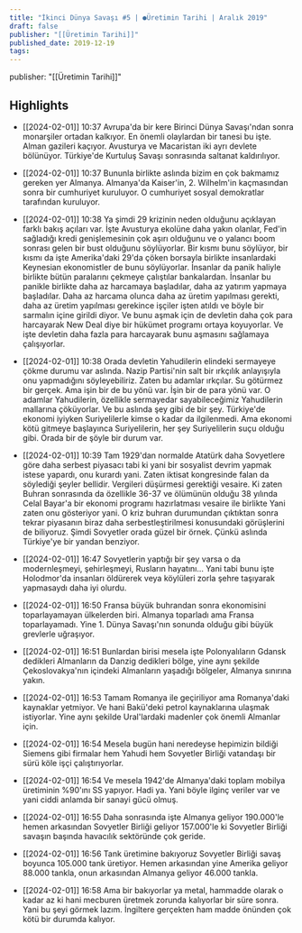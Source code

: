 ```yaml
---
title: "İkinci Dünya Savaşı #5 | ●Üretimin Tarihi | Aralık 2019"
draft: false
publisher: "[[Üretimin Tarihi]]"
published_date: 2019-12-19
tags:
---
```

publisher: "[[Üretimin Tarihi]]"


## Highlights
* [[2024-02-01]] 10:37  Avrupa'da bir kere Birinci Dünya Savaşı'ndan sonra monarşiler ortadan kalkıyor. En önemli olaylardan bir tanesi bu işte. Alman gazileri kaçıyor. Avusturya ve Macaristan iki ayrı devlete bölünüyor. Türkiye'de Kurtuluş Savaşı sonrasında saltanat kaldırılıyor.

* [[2024-02-01]] 10:37  Bununla birlikte aslında bizim en çok bakmamız gereken yer Almanya. Almanya'da Kaiser'in, 2. Wilhelm'in kaçmasından sonra bir cumhuriyet kuruluyor. O cumhuriyet sosyal demokratlar tarafından kuruluyor.

* [[2024-02-01]] 10:38  Ya şimdi 29 krizinin neden olduğunu açıklayan farklı bakış açıları var. İşte Avusturya ekolüne daha yakın olanlar, Fed'in sağladığı kredi genişlemesinin çok aşırı olduğunu ve o yalancı boom sonrası gelen bir bust olduğunu söylüyorlar. Bir kısmı bunu söylüyor, bir kısmı da işte Amerika'daki 29'da çöken borsayla birlikte insanlardaki Keynesian ekonomistler de bunu söylüyorlar. İnsanlar da panik haliyle birlikte bütün paralarını çekmeye çalıştılar bankalardan. İnsanlar bu panikle birlikte daha az harcamaya başladılar, daha az yatırım yapmaya başladılar. Daha az harcama olunca daha az üretim yapılması gerekti, daha az üretim yapılması gerekince işçiler işten atıldı ve böyle bir sarmalın içine girildi diyor. Ve bunu aşmak için de devletin daha çok para harcayarak New Deal diye bir hükümet programı ortaya koyuyorlar. Ve işte devletin daha fazla para harcayarak bunu aşmasını sağlamaya çalışıyorlar.

* [[2024-02-01]] 10:38  Orada devletin Yahudilerin elindeki sermayeye çökme durumu var aslında. Nazip Partisi'nin salt bir ırkçılık anlayışıyla onu yapmadığını söyleyebiliriz. Zaten bu adamlar ırkçılar. Su götürmez bir gerçek. Ama işin bir de bu yönü var. İşin bir de para yönü var. O adamlar Yahudilerin, özellikle sermayedar sayabileceğimiz Yahudilerin mallarına çöküyorlar. Ve bu aslında şey gibi de bir şey. Türkiye'de ekonomi iyiyken Suriyelilerle kimse o kadar da ilgilenmedi. Ama ekonomi kötü gitmeye başlayınca Suriyelilerin, her şey Suriyelilerin suçu olduğu gibi. Orada bir de şöyle bir durum var.

* [[2024-02-01]] 10:39  Tam 1929'dan normalde Atatürk daha Sovyetlere göre daha serbest piyasacı tabi ki yani bir sosyalist devrim yapmak istese yapardı, onu kurardı yani. Zaten iktisat kongresinde falan da söylediği şeyler bellidir. Vergileri düşürmesi gerektiği vesaire. Ki zaten Buhran sonrasında da özellikle 36-37 ve ölümünün olduğu 38 yılında Celal Bayar'a bir ekonomi programı hazırlatması vesaire ile birlikte Yani zaten onu gösteriyor yani. O kriz buhran durumundan çıktıktan sonra tekrar piyasanın biraz daha serbestleştirilmesi konusundaki görüşlerini de biliyoruz. Şimdi Sovyetler orada güzel bir örnek. Çünkü aslında Türkiye'ye bir yandan benziyor.

* [[2024-02-01]] 16:47  Sovyetlerin yaptığı bir şey varsa o da modernleşmeyi, şehirleşmeyi, Rusların hayatını... Yani tabi bunu işte Holodmor'da insanları öldürerek veya köylüleri zorla şehre taşıyarak yapmasaydı daha iyi olurdu.

* [[2024-02-01]] 16:50  Fransa büyük buhrandan sonra ekonomisini toparlayamayan ülkelerden biri. Almanya toparladı ama Fransa toparlayamadı. Yine 1. Dünya Savaşı'nın sonunda olduğu gibi büyük grevlerle uğraşıyor.

* [[2024-02-01]] 16:51  Bunlardan birisi mesela işte Polonyalıların Gdansk dedikleri Almanların da Danzig dedikleri bölge, yine aynı şekilde Çekoslovakya'nın içindeki Almanların yaşadığı bölgeler, Almanya sınırına yakın.

* [[2024-02-01]] 16:53  Tamam Romanya ile geçiriliyor ama Romanya'daki kaynaklar yetmiyor. Ve hani Bakü'deki petrol kaynaklarına ulaşmak istiyorlar. Yine aynı şekilde Ural'lardaki madenler çok önemli Almanlar için.

* [[2024-02-01]] 16:54  Mesela bugün hani neredeyse hepimizin bildiği Siemens gibi firmalar hem Yahudi hem Sovyetler Birliği vatandaşı bir sürü köle işçi çalıştırıyorlar.

* [[2024-02-01]] 16:54  Ve mesela 1942'de Almanya'daki toplam mobilya üretiminin %90'ını SS yapıyor. Hadi ya. Yani böyle ilginç veriler var ve yani ciddi anlamda bir sanayi gücü olmuş.

* [[2024-02-01]] 16:55  Daha sonrasında işte Almanya geliyor 190.000'le hemen arkasından Sovyetler Birliği geliyor 157.000'le ki Sovyetler Birliği savaşın başında havacılık sektöründe çok geride.

* [[2024-02-01]] 16:56  Tank üretimine bakıyoruz Sovyetler Birliği savaş boyunca 105.000 tank üretiyor. Hemen arkasından yine Amerika geliyor 88.000 tankla, onun arkasından Almanya geliyor 46.000 tankla.

* [[2024-02-01]] 16:58  Ama bir bakıyorlar ya metal, hammadde olarak o kadar az ki hani mecburen üretmek zorunda kalıyorlar bir süre sonra. Yani bu şeyi görmek lazım. İngiltere gerçekten ham madde önünden çok kötü bir durumda kalıyor.

